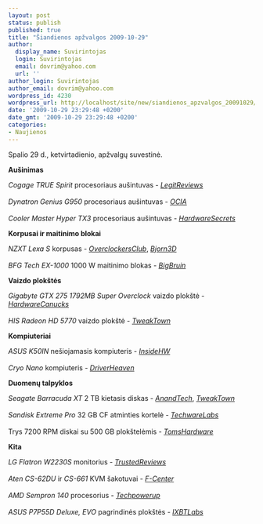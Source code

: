 ```yaml
---
layout: post
status: publish
published: true
title: "Šiandienos apžvalgos 2009-10-29"
author:
  display_name: Suvirintojas
  login: Suvirintojas
  email: dovrim@yahoo.com
  url: ''
author_login: Suvirintojas
author_email: dovrim@yahoo.com
wordpress_id: 4230
wordpress_url: http://localhost/site/new/siandienos_apzvalgos_20091029/
date: '2009-10-29 23:29:48 +0200'
date_gmt: '2009-10-29 23:29:48 +0200'
categories:
- Naujienos
---
```

<p>Spalio 29 d., ketvirtadienio, apžvalgų suvestinė.</p>
<p><b>Aušinimas</b></p>
<p><i>Cogage TRUE Spirit</i> procesoriaus aušintuvas - <i><a class="ns" href="http://www.legitreviews.com/article/1108/1/">LegitReviews</a></i><br />
<br /><i>Dynatron Genius G950</i> procesoriaus aušintuvas - <i><a class="ns" href="http://www.ocia.net/reviews/dynag950/page1.shtml">OCIA</a></i><br />
<br /><i>Cooler Master Hyper TX3</i> procesoriaus aušintuvas - <i><a class="ns" href="http://www.hardwaresecrets.com/article/848">HardwareSecrets</a></i></p>
<p><b>Korpusai ir maitinimo blokai</b></p>
<p><i>NZXT Lexa S</i> korpusas - <i><a class="ns" href="http://www.overclockersclub.com/reviews/nzxt_lexas/">OverclockersClub</a></i>, <i><a class="ns" href="http://www.bjorn3d.com/read.php?cID=1695">Bjorn3D</a></i><br />
<br /><i>BFG Tech EX-1000</i> 1000 W maitinimo blokas - <i><a class="ns" href="http://www.bigbruin.com/content/bfgtechex1000_1">BigBruin</a></i></p>
<p><b>Vaizdo plokštės</b></p>
<p><i>Gigabyte GTX 275 1792MB Super Overclock</i> vaizdo plokštė - <i><a class="ns" href="http://www.hardwarecanucks.com/forum/hardware-canucks-reviews/24823-gigabyte-gtx-275-1792mb-super-overclock-review.html">HardwareCanucks</a></i><br />
<br /><i>HIS Radeon HD 5770</i> vaizdo plokštė - <i><a class="ns" href="http://www.tweaktown.com/reviews/2983/his_radeon_hd_5770_1gb_video_card_in_crossfire/index.html">TweakTown</a></i></p>
<p><b>Kompiuteriai</b></p>
<p><i>ASUS K50IN</i> nešiojamasis kompiuteris - <i><a class="ns" href="http://www.insidehw.com/Reviews/Notebooks/ASUS-K50IN.html">InsideHW</a></i><br />
<br /><i>Cryo Nano</i> kompiuteris - <i><a class="ns" href="http://www.driverheaven.net/reviews.php?reviewid=877">DriverHeaven</a></i></p>
<p><b>Duomenų talpyklos</b></p>
<p><i>Seagate Barracuda XT</i> 2 TB kietasis diskas - <i><a class="ns" href="http://www.anandtech.com/storage/showdoc.aspx?i=3668">AnandTech</a></i>, <i><a class="ns" href="http://www.tweaktown.com/reviews/2988/seagate_barracuda_xt_2tb_sata_6_gbit_s_hard_drive_performance_review/index.html">TweakTown</a></i><br />
<br /><i>Sandisk Extreme Pro</i> 32 GB CF atminties kortelė - <i><a class="ns" href="http://www.techwarelabs.com/sandisk-extreme-pro/">TechwareLabs</a></i><br />
<br />Trys 7200 RPM diskai su 500 GB plokštelėmis - <i><a class="ns" href="http://www.tomshardware.com/reviews/2tb-hdd-7200,2430.html">TomsHardware</a></i></p>
<p><b>Kita</b></p>
<p><i>LG Flatron W2230S</i> monitorius - <i><a class="ns" href="http://www.trustedreviews.com/monitors/review/2009/10/29/LG-Flatron-W2230S---22in-Laptop-Monitor/p1">TrustedReviews</a></i><br />
<br /><i>Aten CS-62DU</i> ir <i>CS-661</i> KVM šakotuvai - <i><a class="ns" href="http://www.fcenter.ru/online.shtml?articles/hardware/other/27226">F-Center</a></i><br />
<br /><i>AMD Sempron 140</i> procesorius - <i><a class="ns" href="http://www.techpowerup.com/reviews/AMD/Sempron_140/">Techpowerup</a></i><br />
<br /><i>ASUS P7P55D Deluxe, EVO</i> pagrindinės plokštės - <i><a class="ns" href="http://ixbtlabs.com/articles3/mainboard/asus-p7p55d-deluxe-evo-i55p-p1.html">IXBTLabs</a></i><br /></p>
